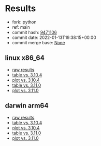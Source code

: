 # Results

- fork: python
- ref: main
- commit hash: [9471106](https://github.com/python/cpython/commit/9471106)
- commit date: 2022-01-13T19:38:15+00:00
- commit merge base: [None](https://github.com/python/cpython/commit/None)

## linux x86_64

- [raw results](bm-20220113-linux-x86_64-python-main-3.11.0a4-9471106.json)
- [table vs. 3.10.4](bm-20220113-linux-x86_64-python-main-3.11.0a4-9471106-vs-3.10.4.md)
- [plot vs. 3.10.4](bm-20220113-linux-x86_64-python-main-3.11.0a4-9471106-vs-3.10.4.png)
- [table vs. 3.11.0](bm-20220113-linux-x86_64-python-main-3.11.0a4-9471106-vs-3.11.0.md)
- [plot vs. 3.11.0](bm-20220113-linux-x86_64-python-main-3.11.0a4-9471106-vs-3.11.0.png)

## darwin arm64

- [raw results](bm-20220113-darwin-arm64-python-9471106fd5b47418ffd2-3.11.0a4-9471106.json)
- [table vs. 3.10.4](bm-20220113-darwin-arm64-python-9471106fd5b47418ffd2-3.11.0a4-9471106-vs-3.10.4.md)
- [plot vs. 3.10.4](bm-20220113-darwin-arm64-python-9471106fd5b47418ffd2-3.11.0a4-9471106-vs-3.10.4.png)
- [table vs. 3.11.0](bm-20220113-darwin-arm64-python-9471106fd5b47418ffd2-3.11.0a4-9471106-vs-3.11.0.md)
- [plot vs. 3.11.0](bm-20220113-darwin-arm64-python-9471106fd5b47418ffd2-3.11.0a4-9471106-vs-3.11.0.png)

